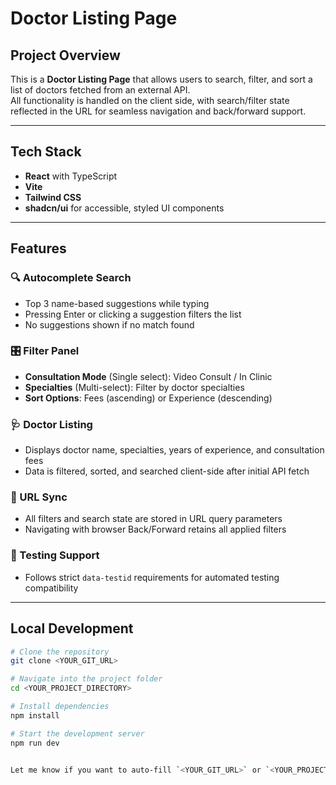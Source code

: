 # Doctor Listing Page

## Project Overview

This is a **Doctor Listing Page** that allows users to search, filter, and sort a list of doctors fetched from an external API.  
All functionality is handled on the client side, with search/filter state reflected in the URL for seamless navigation and back/forward support.

---

## Tech Stack

- **React** with TypeScript  
- **Vite**  
- **Tailwind CSS**  
- **shadcn/ui** for accessible, styled UI components  

---

## Features

### 🔍 Autocomplete Search
- Top 3 name-based suggestions while typing
- Pressing Enter or clicking a suggestion filters the list
- No suggestions shown if no match found

### 🎛️ Filter Panel
- **Consultation Mode** (Single select): Video Consult / In Clinic  
- **Specialties** (Multi-select): Filter by doctor specialties  
- **Sort Options**: Fees (ascending) or Experience (descending)  

### 🩺 Doctor Listing
- Displays doctor name, specialties, years of experience, and consultation fees
- Data is filtered, sorted, and searched client-side after initial API fetch

### 🔗 URL Sync
- All filters and search state are stored in URL query parameters
- Navigating with browser Back/Forward retains all applied filters

### 🧪 Testing Support
- Follows strict `data-testid` requirements for automated testing compatibility

---

## Local Development

```bash
# Clone the repository
git clone <YOUR_GIT_URL>

# Navigate into the project folder
cd <YOUR_PROJECT_DIRECTORY>

# Install dependencies
npm install

# Start the development server
npm run dev


Let me know if you want to auto-fill `<YOUR_GIT_URL>` or `<YOUR_PROJECT_DIRECTORY>` too!
